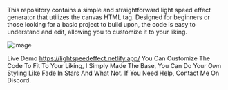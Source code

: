 This repository contains a simple and straightforward light speed effect generator that utilizes the canvas HTML tag. Designed for beginners or those looking for a basic project to build upon, the code is easy to understand and edit, allowing you to customize it to your liking.

![image](https://user-images.githubusercontent.com/70460152/217278868-7a4701f2-8303-4fd1-bc9c-d30ea720bb15.png)

Live Demo https://lightspeedeffect.netlify.app/ You Can Customize The Code To Fit To Your Liking, I Simply Made The Base, You Can Do Your Own Styling Like Fade In Stars And What Not. If You Need Help, Contact Me On Discord.
